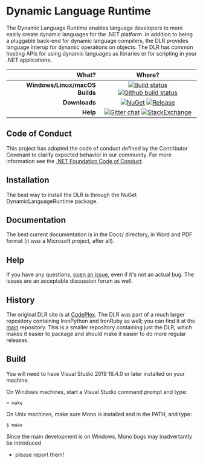 Dynamic Language Runtime
========================
The Dynamic Language Runtime enables language developers to more easily create dynamic languages for the .NET platform. In addition to being a pluggable back-end for dynamic language compilers, the DLR provides language interop for dynamic operations on objects. The DLR has common hosting APIs for using dynamic languages as libraries or for scripting in your .NET applications.

| **What?** | **Where?** |
| --------: | :------------: |
| **Windows/Linux/macOS Builds** | [![Build status](https://dotnet.visualstudio.com/IronLanguages/_apis/build/status/DLR)](https://dotnet.visualstudio.com/IronLanguages/_build/latest?definitionId=41) [![Github build status](https://github.com/IronLanguages/dlr/workflows/CI/badge.svg)](https://github.com/IronLanguages/dlr/actions?workflow=CI) |
| **Downloads** | [![NuGet](https://img.shields.io/nuget/v/DynamicLanguageRuntime.svg)](https://www.nuget.org/packages/DynamicLanguageRuntime/) [![Release](https://img.shields.io/github/release/IronLanguages/dlr.svg)](https://github.com/IronLanguages/dlr/releases/latest)|
| **Help** | [![Gitter chat](https://badges.gitter.im/IronLanguages/ironpython.svg)](https://gitter.im/IronLanguages/ironpython) [![StackExchange](https://img.shields.io/stackexchange/stackoverflow/t/dynamic-language-runtime.svg)](http://stackoverflow.com/questions/tagged/dynamic-language-runtime) |

Code of Conduct
---------------
This project has adopted the code of conduct defined by the Contributor Covenant to clarify expected behavior in our community.
For more information see the [.NET Foundation Code of Conduct](https://dotnetfoundation.org/code-of-conduct). 

Installation
------------
The best way to install the DLR is through the NuGet DynamicLanguageRuntime package.

Documentation
-------------
The best current documentation is in the Docs/ directory, in Word and PDF format (it *was* a Microsoft project, after all).

Help
----
If you have any questions, [open an issue](https://github.com/IronLanguages/dlr/issues/new), even if it's not an actual bug. The issues are an acceptable discussion forum as well.

History
-------
The original DLR site is at [CodePlex](http://dlr.codeplex.com). The DLR was part of a much larger repository containing IronPython and IronRuby as well; you can find it at the [main](https://github.com/IronLanguages/main) repository. This is a smaller repository containing just the DLR, which makes it easier to package and should make it easier to do more regular releases.

Build
-----
You will need to have Visual Studio 2019 16.4.0 or later installed on your machine.

On Windows machines, start a Visual Studio command prompt and type:

    > make
    
On Unix machines, make sure Mono is installed and in the PATH, and type:

    $ make

Since the main development is on Windows, Mono bugs may inadvertantly be introduced
- please report them!
